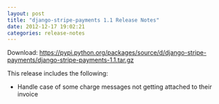 ```yaml
---
layout: post
title: "django-stripe-payments 1.1 Release Notes"
date: 2012-12-17 19:02:21
categories: release-notes
---
```


Download: <https://pypi.python.org/packages/source/d/django-stripe-payments/django-stripe-payments-1.1.tar.gz>

This release includes the following:

* Handle case of some charge messages not getting attached to their invoice
